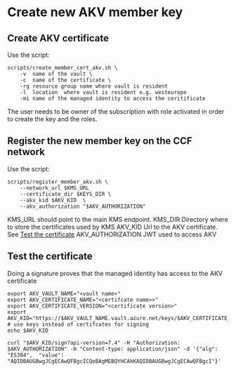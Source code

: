 # Create new AKV member key
## Create AKV certificate
Use the script:
```
scripts/create_member_cert_akv.sh \
    -v  name of the vault \
    -c  name of the certificate \
    -rg resource group name where vault is resident
    -l  location  where vault is resident e.g. westeurope
    -mi name of the managed identity to access the ceritificate
```
The user needs to be owner of the subscription with role activated in order to create the key and the roles.
## Register the new member key on the CCF network
Use the script:
```
scripts/register_member_akv.sh \
    --network_url $KMS_URL
    --certificate_dir $KEYS_DIR \
    --akv_kid $AKV_KID  \
    --akv_authorization "$AKV_AUTHORIZATION"
```
KMS_URL should point to the main KMS endpoint.
KMS_DIR Directory where to store the certificates used by KMS
AKV_KID Url to the AKV certificate. See [Test the certificate](#test-the-certificate)
AKV_AUTHORIZATION JWT used to access AKV
## Test the certificate
Doing a signature proves that the managed identity has access to the AKV certificate
```
export AKV_VAULT_NAME="<vault name>"
export AKV_CERTIFICATE_NAME="<certifcate name>>"
export AKV_CERTIFICATE_VERSION="<certificate version>"
export AKV_KID="https://$AKV_VAULT_NAME.vault.azure.net/keys/$AKV_CERTIFICATE_NAME/$AKV_CERTIFICATE_VERSION"  # use keys instead of certifcates for signing
echo $AKV_KID

curl "$AKV_KID/sign?api-version=7.4" -H "Authorization: $AKV_AUTHORIZATION" -H "Content-type: application/json" -d '{"alg": "ES384",  "value": "AQIDBAUGBwgJCgECAwQFBgcICQoBAgMEBQYHCAkKAQIDBAUGBwgJCgECAwQFBgcI"}'
```